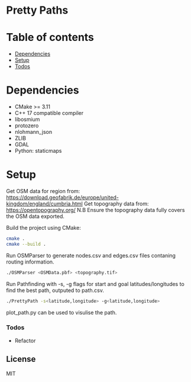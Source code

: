# Pretty Paths

# Table of contents
 - [Dependencies](#dependencies)
 - [Setup](#setup)
 - [Todos](#todos)

# Dependencies
- CMake >= 3.11
- C++ 17 compatible compiler
- libosmium 
- protozero
- nlohmann_json
- ZLIB
- GDAL
- Python: staticmaps

# Setup
Get OSM data for region from: https://download.geofabrik.de/europe/united-kingdom/england/cumbria.html
Get topography data from: https://opentopography.org/
N.B Ensure the topography data fully covers the OSM data exported.

Build the project using CMake:
```bash
cmake .
cmake --build .
```

Run OSMParser to generate nodes.csv and edges.csv files contaning routing information.
```bash
./OSMParser <OSMData.pbf> <topography.tif>
```

Run Pathfinding with -s, -g flags for start and goal latitudes/longitudes to find the best path, outputed to path.csv.
```bash
./PrettyPath -s<latitude,longitude> -g<latitude,longitude>
```

plot_path.py can be used to visulise the path.

### Todos

 - Refactor

License
----

MIT
